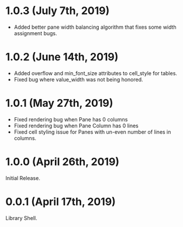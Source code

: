 # 1.0.3 (July 7th, 2019)

* Added better pane width balancing algorithm that fixes some width assignment bugs.

# 1.0.2 (June 14th, 2019)

* Added overflow and min_font_size attributes to cell_style for tables.
* Fixed bug where value_width was not being honored.

# 1.0.1 (May 27th, 2019)

* Fixed rendering bug when Pane has 0 columns
* Fixed rendering bug when Pane Column has 0 lines
* Fixed cell styling issue for Panes with un-even number of lines in columns.

# 1.0.0 (April 26th, 2019)

Initial Release.

# 0.0.1 (April 17th, 2019)

Library Shell.
